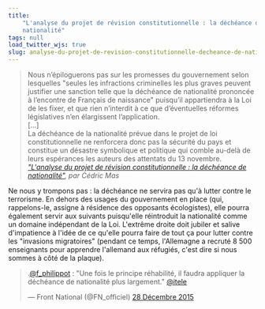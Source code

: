 ```yaml
---
title:
    "L'analyse du projet de révision constitutionnelle : la déchéance de
    nationalité"
tags: null
load_twitter_wjs: true
slug: analyse-du-projet-de-revision-constitutionnelle-decheance-de-nationalite
---
```


> Nous n’épiloguerons pas sur les promesses du gouvernement selon lesquelles
> "seules les infractions criminelles les plus graves peuvent justifier une
> sanction telle que la déchéance de nationalité prononcée à l’encontre de
> Français de naissance" puisqu’il appartiendra à la Loi de les fixer, et que
> rien n’interdit à ce que d’éventuelles réformes législatives n’en élargissent
> l’application.  
> [...]  
> La déchéance de la nationalité prévue dans le projet de loi constitutionnelle
> ne renforcera donc pas la sécurité du pays et constitue un désastre symbolique
> et politique qui comble au-delà de leurs espérances les auteurs des attentats
> du 13 novembre.  
> <cite><a href="http://www.pauljorion.com/blog/2015/12/28/analyse-du-projet-de-loi-constitutionnelle-2-la-decheance-de-nationalite-par-cedric-mas/">"L'analyse
> du projet de révision constitutionnelle : la déchéance de nationalité"</a>,
> par Cédric Mas</cite>

Ne nous y trompons pas : la déchéance ne servira pas qu'à lutter contre le
terrorisme. En dehors des usages du gouvernement en place (qui, rappelons-le,
assigne à résidence des opposants écologistes), elle pourra également servir aux
suivants puisqu'elle réintroduit la nationalité comme un domaine indépendant de
la Loi. L'extrême droite doit jubiler et salive d'impatience à l'idée de ce
qu'elle pourra faire de tout ça pour lutter contre les "invasions migratoires"
(pendant ce temps, l'Allemagne a recruté 8 500 enseignants pour apprendre
l'allemand aux réfugiés, c'est dire si nous sommes à côté de la plaque).

<blockquote class="twitter-tweet" lang="fr"><p lang="fr" dir="ltr">.<a href="https://twitter.com/f_philippot">@f_philippot</a> : &quot;Une fois le principe réhabilité, il faudra appliquer la déchéance de nationalité plus largement.&quot; <a href="https://twitter.com/itele">@itele</a></p>&mdash; Front National (@FN_officiel) <a href="https://twitter.com/FN_officiel/status/681377372977926144">28 Décembre 2015</a></blockquote>
